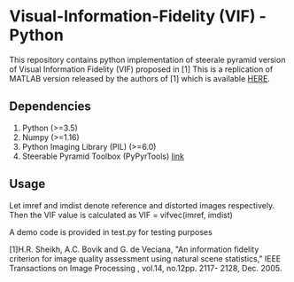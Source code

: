 # Visual-Information-Fidelity (VIF) - Python

This repository contains python implementation of steerale pyramid version of Visual Information Fidelity (VIF) proposed in [1]
This is a replication of MATLAB version released by the authors of [1] which is available [HERE](http://live.ece.utexas.edu/research/Quality/ifcvec_release.zip).

## Dependencies
1) Python (>=3.5)
2) Numpy (>=1.16)
3) Python Imaging Library (PIL) (>=6.0)
4) Steerable Pyramid Toolbox (PyPyrTools) [link](https://github.com/LabForComputationalVision/pyPyrTools)

## Usage
Let imref and imdist denote reference and distorted images respectively. Then the VIF value is calculated as
VIF = vifvec(imref, imdist)

A demo code is provided in test.py for testing purposes

[1]H.R. Sheikh, A.C. Bovik and G. de Veciana, "An information fidelity criterion for image quality assessment using natural scene statistics," IEEE Transactions on Image Processing , vol.14, no.12pp. 2117- 2128, Dec. 2005.
